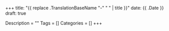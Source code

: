 +++
title: "{{ replace .TranslationBaseName "-" " " | title }}"
date: {{ .Date }}
draft: true

Description = ""
Tags = []
Categories = []
+++

